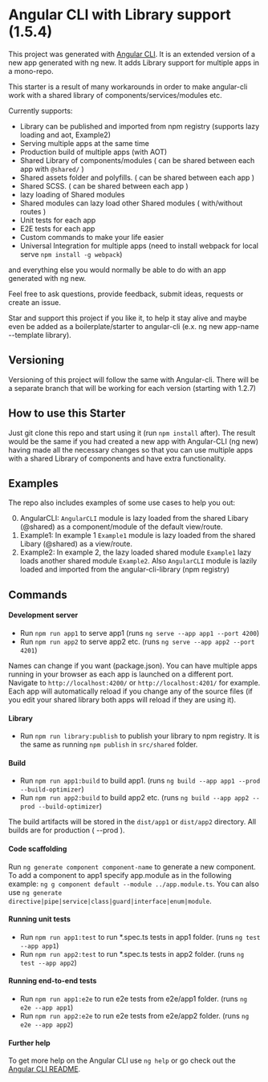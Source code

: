 # Angular CLI with Library support (1.5.4)

This project was generated with [Angular CLI](https://github.com/angular/angular-cli). It is an extended version of a new app generated with ng new. It adds Library support for multiple apps in a mono-repo.

This starter is a result of many workarounds in order to make angular-cli work with a shared library of components/services/modules etc.

Currently supports: 

* Library can be published and imported from npm registry (supports lazy loading and aot, Example2)
* Serving multiple apps at the same time
* Production build of multiple apps (with AOT)
* Shared Library of components/modules ( can be shared between each app with `@shared/` )
* Shared assets folder and polyfills. ( can be shared between each app )
* Shared SCSS. ( can be shared between each app )
* lazy loading of Shared modules
* Shared modules can lazy load other Shared modules ( with/without routes )
* Unit tests for each app
* E2E tests for each app
* Custom commands to make your life easier
* Universal Integration for multiple apps (need to install webpack for local serve `npm install -g webpack`)

and everything else you would normally be able to do with an app generated with ng new. 

Feel free to ask questions, provide feedback, submit ideas, requests or create an issue. 

Star and support this project if you like it, to help it stay alive and maybe even be added as a boilerplate/starter to angular-cli (e.x. ng new app-name --template library).

## Versioning

Versioning of this project will follow the same with Angular-cli. There will be a separate branch that will be working for each version (starting with 1.2.7)

## How to use this Starter

Just git clone this repo and start using it (run `npm install` after). The result would be the same if you had created a new app with Angular-CLI (ng new) having made all the necessary changes so that you can use multiple apps with a shared Library of components and have extra functionality.

## Examples

The repo also includes examples of some use cases to help you out:

0. AngularCLI: `AngularCLI` module is lazy loaded from the shared Libary (@shared) as a component/module of the default view/route.
1. Example1: In example 1 `Example1` module is lazy loaded from the shared Libary (@shared) as a view/route.
2. Example2: In example 2, the lazy loaded shared module `Example1` lazy loads another shared module `Example2`. Also `AngularCLI` module is lazily loaded and imported from the angular-cli-library (npm registry)

## Commands

#### Development server

* Run `npm run app1` to serve app1 (runs `ng serve --app app1 --port 4200`)
* Run `npm run app2` to serve app2 etc. (runs `ng serve --app app2 --port 4201`) 

Names can change if you want (package.json). You can have multiple apps running in your browser as each app is launched on a different port. Navigate to `http://localhost:4200/` or `http://localhost:4201/` for example. Each app will automatically reload if you change any of the source files (if you edit your shared library both apps will reload if they are using it).

#### Library

* Run `npm run library:publish` to publish your library to npm registry. It is the same as running `npm publish` in `src/shared` folder.

#### Build

* Run `npm run app1:build` to build app1. (runs `ng build --app app1 --prod --build-optimizer`) 
* Run `npm run app2:build` to build app2 etc. (runs `ng build --app app2 --prod --build-optimizer`) 

The build artifacts will be stored in the `dist/app1` or `dist/app2` directory. All builds are for production ( --prod ).

#### Code scaffolding

Run `ng generate component component-name` to generate a new component. To add a component to app1 specify app.module as in the following example: `ng g component default --module ../app.module.ts`. You can also use `ng generate directive|pipe|service|class|guard|interface|enum|module`.

#### Running unit tests

* Run `npm run app1:test` to run *.spec.ts tests in app1 folder. (runs `ng test --app app1`)  
* Run `npm run app2:test` to run *.spec.ts tests in app2 folder. (runs `ng test --app app2`)

#### Running end-to-end tests

* Run `npm run app1:e2e` to run e2e tests from e2e/app1 folder. (runs `ng e2e --app app1`)  
* Run `npm run app2:e2e` to run e2e tests from e2e/app2 folder. (runs `ng e2e --app app2`)

#### Further help

To get more help on the Angular CLI use `ng help` or go check out the [Angular CLI README](https://github.com/angular/angular-cli/blob/master/README.md).
